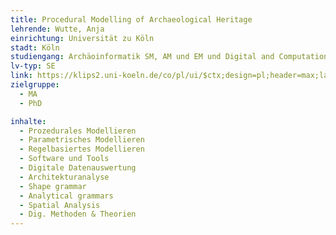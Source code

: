 ```yaml
---
title: Procedural Modelling of Archaeological Heritage
lehrende: Wutte, Anja
einrichtung: Universität zu Köln
stadt: Köln
studiengang: Archäoinformatik SM, AM und EM und Digital and Computational Archaeology
lv-typ: SE
link: https://klips2.uni-koeln.de/co/pl/ui/$ctx;design=pl;header=max;lang=DE/wbLv.wbShowLVDetail?pStpSpNr=480030&pSpracheNr=1
zielgruppe:
  - MA
  - PhD

inhalte:
  - Prozedurales Modellieren
  - Parametrisches Modellieren
  - Regelbasiertes Modellieren
  - Software und Tools
  - Digitale Datenauswertung
  - Architekturanalyse
  - Shape grammar
  - Analytical grammars
  - Spatial Analysis
  - Dig. Methoden & Theorien
---
```

